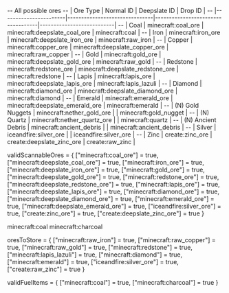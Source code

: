 -- All possible ores
--     | Ore Type              | Normal ID                     | Deepslate ID                      | Drop ID                   |
--     |-----------------------|-------------------------------|-----------------------------------|---------------------------|
--     | Coal                  | minecraft:coal_ore            | minecraft:deepslate_coal_ore      | minecraft:coal            |
--     | Iron                  | minecraft:iron_ore            | minecraft:deepslate_iron_ore      | minecraft:raw_iron        |
--     | Copper                | minecraft:copper_ore          | minecraft:deepslate_copper_ore    | minecraft:raw_copper      |
--     | Gold                  | minecraft:gold_ore            | minecraft:deepslate_gold_ore      | minecraft:raw_gold        |
--     | Redstone              | minecraft:redstone_ore        | minecraft:deepslate_redstone_ore  | minecraft:redstone        |
--     | Lapis                 | minecraft:lapis_ore           | minecraft:deepslate_lapis_ore     | minecraft:lapis_lazuli    |
--     | Diamond               | minecraft:diamond_ore         | minecraft:deepslate_diamond_ore   | minecraft:diamond         |
--     | Emerald               | minecraft:emerald_ore         | minecraft:deepslate_emerald_ore   | minecraft:emerald         |
--     | (N) Gold Nuggets      | minecraft:nether_gold_ore     |                                   | minecraft:gold_nugget     |
--     | (N) Quartz            | minecraft:nether_quartz_ore   |                                   | minecraft:quartz          |
--     | (N) Ancient Debris    | minecraft:ancient_debris      |                                   | minecraft:ancient_debris  |
--     | Silver                | iceandfire:silver_ore         |                                   | iceandfire:silver_ore     |
--     | Zinc                  | create:zinc_ore               | create:deepslate_zinc_ore         | create:raw_zinc           |



validScannableOres = {
    ["minecraft:coal_ore"] = true,
    ["minecraft:deepslate_coal_ore"] = true,
    ["minecraft:iron_ore"] = true,
    ["minecraft:deepslate_iron_ore"] = true,
    ["minecraft:gold_ore"] = true,
    ["minecraft:deepslate_gold_ore"] = true,
    ["minecraft:redstone_ore"] = true,
    ["minecraft:deepslate_redstone_ore"] = true,
    ["minecraft:lapis_ore"] = true,
    ["minecraft:deepslate_lapis_ore"] = true,
    ["minecraft:diamond_ore"] = true,
    ["minecraft:deepslate_diamond_ore"] = true,
    ["minecraft:emerald_ore"] = true,
    ["minecraft:deepslate_emerald_ore"] = true,
    ["iceandfire:silver_ore"] = true,
    ["create:zinc_ore"] = true,
    ["create:deepslate_zinc_ore"] = true
}

minecraft:coal
minecraft:charcoal

oresToStore = {
    ["minecraft:raw_iron"] = true,
    ["minecraft:raw_copper"] = true,
    ["minecraft:raw_gold"] = true,
    ["minecraft:redstone"] = true,
    ["minecraft:lapis_lazuli"] = true,
    ["minecraft:diamond"] = true,
    ["minecraft:emerald"] = true,
    ["iceandfire:silver_ore"] = true,
    ["create:raw_zinc"] = true
}


validFuelItems = {
	["minecraft:coal"] = true,
	["minecraft:charcoal"] = true
}


